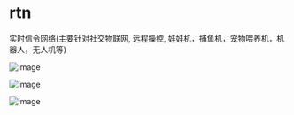 # rtn
实时信令网络(主要针对社交物联网, 远程操控, 娃娃机，捕鱼机，宠物喂养机，机器人，无人机等)

![image](https://raw.githubusercontent.com/newtalentxp/rtn/master/image/wawaji-1.jpg)

![image](https://raw.githubusercontent.com/newtalentxp/rtn/master/image/architecure-1.jpg)

![image](https://raw.githubusercontent.com/newtalentxp/rtn/master/image/fullstack-services.jpg)
